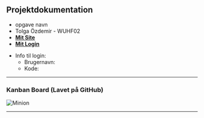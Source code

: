 ## Projektdokumentation

- opgave navn
- Tolga Özdemir - WUHF02
- __[Mit Site](https://nodeca.github.io/pica/demo/)__ 
- __[Mit Login](https://nodeca.github.io/pica/demo/)__ 
+ Info til login:
  - Brugernavn:
  - Kode:

---
### Kanban Board (Lavet på GitHub)
  ![Minion](https://octodex.github.com/images/minion.png)

---